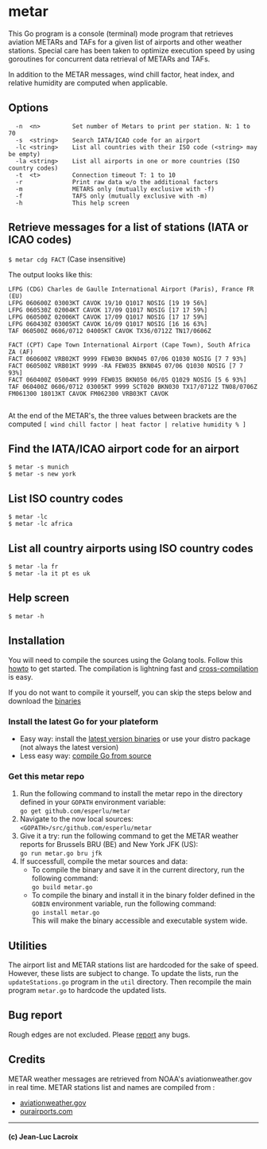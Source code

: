 # metar

This Go program is a console (terminal) mode program that retrieves aviation METARs and TAFs for a given list of airports and other weather stations. Special care has been taken to optimize execution speed by using goroutines for concurrent data retrieval of METARs and TAFs.

In addition to the METAR messages, wind chill factor, heat index, and relative humidity are computed when applicable.

## Options

```
  -n  <n>         Set number of Metars to print per station. N: 1 to 70
  -s  <string>    Search IATA/ICAO code for an airport
  -lc <string>    List all countries with their ISO code (<string> may be empty)
  -la <string>    List all airports in one or more countries (ISO country codes)
  -t  <t>         Connection timeout T: 1 to 10
  -r              Print raw data w/o the additional factors
  -m              METARS only (mutually exclusive with -f)
  -f              TAFS only (mutually exclusive with -m)
  -h              This help screen
```

## Retrieve messages for a list of stations (IATA or ICAO codes)

```$ metar cdg FACT``` (Case insensitive)

The output looks like this:

```
LFPG (CDG) Charles de Gaulle International Airport (Paris), France FR (EU)
LFPG 060600Z 03003KT CAVOK 19/10 Q1017 NOSIG [19 19 56%]
LFPG 060530Z 02004KT CAVOK 17/09 Q1017 NOSIG [17 17 59%]
LFPG 060500Z 02006KT CAVOK 17/09 Q1017 NOSIG [17 17 59%]
LFPG 060430Z 03005KT CAVOK 16/09 Q1017 NOSIG [16 16 63%]
TAF 060500Z 0606/0712 04005KT CAVOK TX36/0712Z TN17/0606Z

FACT (CPT) Cape Town International Airport (Cape Town), South Africa ZA (AF)
FACT 060600Z VRB02KT 9999 FEW030 BKN045 07/06 Q1030 NOSIG [7 7 93%]
FACT 060500Z VRB01KT 9999 -RA FEW035 BKN045 07/06 Q1030 NOSIG [7 7 93%]
FACT 060400Z 05004KT 9999 FEW035 BKN050 06/05 Q1029 NOSIG [5 6 93%]
TAF 060400Z 0606/0712 03005KT 9999 SCT020 BKN030 TX17/0712Z TN08/0706Z FM061300 18013KT CAVOK FM062300 VRB03KT CAVOK


```

At the end of the METAR's, the three values between brackets are the computed  ```[ wind chill factor | heat factor | relative humidity % ]```

## Find the IATA/ICAO airport code for an airport

```
$ metar -s munich
$ metar -s new york
```

## List ISO country codes

```
$ metar -lc
$ metar -lc africa

```

## List all country airports using ISO country codes
```
$ metar -la fr
$ metar -la it pt es uk
```
## Help screen

```$ metar -h```

## Installation

You will need to compile the sources using the Golang tools. Follow this [howto](https://go.dev/doc/tutorial/compile-install) to get started. The compilation is lightning fast and [cross-compilation](http://dave.cheney.net/2015/08/22/cross-compilation-with-go-1-5) is easy.

If you do not want to compile it yourself, you can skip the steps below and download the [binaries](#binaries)

### Install the latest Go for your plateform

* Easy way: install the [latest version binaries](https://golang.org/dl/) or use your distro package (not always the latest version)
* Less easy way: [compile Go from source](https://golang.org/doc/install/source)

### Get this metar repo

1. Run the following command to install the metar repo in the directory defined in your `GOPATH` environment variable:  
`go get github.com/esperlu/metar` 
2. Navigate to the now local sources: `<GOPATH>/src/github.com/esperlu/metar`
3. Give it a try: run the following command to get the METAR weather reports for Brussels BRU (BE) and New York JFK (US):  
`go run metar.go bru jfk`
4. If successfull, compile the metar sources and data:
    * To compile the binary and save it in the current directory, run the following command:  
    `go build metar.go`
    * To compile the binary and install it in the binary folder defined in the `GOBIN` environment variable, run the following command:  
    `go install metar.go`  
    This will make the binary accessible and executable system wide.

## Utilities

The airport list and METAR stations list are hardcoded for the sake of speed. However, these lists are subject to change. To update the lists, run the `updateStations.go` program in the `util` directory. Then recompile the main program `metar.go` to hardcode the updated lists.


## Bug report
Rough edges are not excluded. Please [report](https://github.com/esperlu/metar/issues) any bugs.

## Credits
METAR weather messages are retrieved from NOAA's aviationweather.gov in real time.
METAR stations list and names are compiled from :
* [aviationweather.gov](https://www.aviationweather.gov/docs/metar/stations.txt)
* [ourairports.com](https://ourairports.com/data/airports.csv)

---
#### (c) Jean-Luc Lacroix
